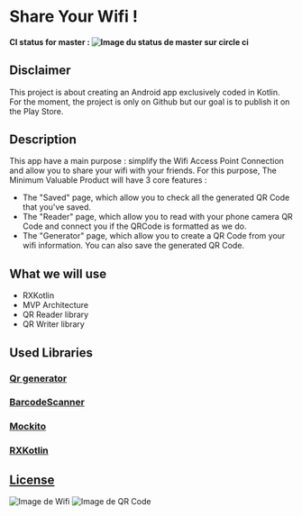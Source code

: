 # Share Your Wifi !
#### CI status for master : ![Image du status de master sur circle ci](https://circleci.com/gh/TufferyJordan/WifiQrCode/tree/master.png?style=shield&circle-token=0263721f1457026f4cefaec0d039fa71c78525b3)
## Disclaimer
This project is about creating an Android app exclusively coded in Kotlin. For the moment, the project is only on Github but our goal is to publish it on the Play Store.
## Description
This app have a main purpose : simplify the Wifi Access Point Connection and allow you to share your wifi with your friends.
For this purpose, The Minimum Valuable Product will have 3 core features :
* The "Saved" page, which allow you to check all the generated QR Code that you've saved.
* The "Reader" page, which allow you to read with your phone camera QR Code and connect you if the QRCode is formatted as we do.
* The "Generator" page, which allow you to create a QR Code from your wifi information. You can also save the generated QR Code.

## What we will use
* RXKotlin
* MVP Architecture
* QR Reader library
* QR Writer library

## Used Libraries
### [Qr generator](https://github.com/androidmads/QRGenerator)
### [BarcodeScanner](https://github.com/dm77/barcodescanner)
### [Mockito](https://github.com/mockito/mockito)
### [RXKotlin](https://github.com/ReactiveX/RxKotlin)

## [License](WifiQrCode/tree/master/LICENSE)

![Image de Wifi](https://www.wi-fi.org/sites/default/files/images/logos/Wi-Fi-B-W.jpg) ![Image de QR Code](http://stonetestweb.azurewebsites.net/img.aspx?custid=1&username=public&codetype=QR&EClevel=0&data=sample)
